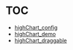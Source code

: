 # TOC

- [highChart_config](highChart_config.md)
- [highChart_demo](highChart_demo.md)
- [highChart_draggable](highChart_draggable.md)
